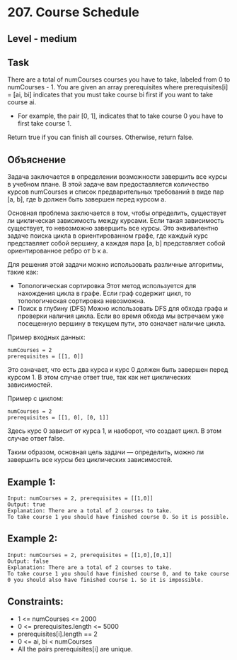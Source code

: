 # 207. Course Schedule


## Level - medium


## Task
There are a total of numCourses courses you have to take, labeled from 0 to numCourses - 1. 
You are given an array prerequisites where prerequisites[i] = [ai, bi] indicates that you must take course bi first if you want to take course ai.

- For example, the pair [0, 1], indicates that to take course 0 you have to first take course 1.

Return true if you can finish all courses. Otherwise, return false.


## Объяснение
Задача заключается в определении возможности завершить все курсы в учебном плане. 
В этой задаче вам предоставляется количество курсов numCourses и список предварительных требований в виде пар [a, b], 
где b должен быть завершен перед курсом a.

Основная проблема заключается в том, чтобы определить, существует ли циклическая зависимость между курсами. 
Если такая зависимость существует, то невозможно завершить все курсы. 
Это эквивалентно задаче поиска цикла в ориентированном графе, где каждый курс представляет собой вершину, 
а каждая пара [a, b] представляет собой ориентированное ребро от b к a.

Для решения этой задачи можно использовать различные алгоритмы, такие как:
- Топологическая сортировка
Этот метод используется для нахождения цикла в графе. 
Если граф содержит цикл, то топологическая сортировка невозможна.
- Поиск в глубину (DFS)
Можно использовать DFS для обхода графа и проверки наличия цикла. 
Если во время обхода мы встречаем уже посещенную вершину в текущем пути, это означает наличие цикла.

Пример входных данных:
````
numCourses = 2
prerequisites = [[1, 0]]
````
Это означает, что есть два курса и курс 0 должен быть завершен перед курсом 1. 
В этом случае ответ true, так как нет циклических зависимостей.


Пример с циклом:
````
numCourses = 2
prerequisites = [[1, 0], [0, 1]]
````
Здесь курс 0 зависит от курса 1, и наоборот, что создает цикл. В этом случае ответ false.

Таким образом, основная цель задачи — определить, можно ли завершить все курсы без циклических зависимостей.


## Example 1:
````
Input: numCourses = 2, prerequisites = [[1,0]]
Output: true
Explanation: There are a total of 2 courses to take.
To take course 1 you should have finished course 0. So it is possible.
````


## Example 2:
````
Input: numCourses = 2, prerequisites = [[1,0],[0,1]]
Output: false
Explanation: There are a total of 2 courses to take.
To take course 1 you should have finished course 0, and to take course 0 you should also have finished course 1. So it is impossible.
````


## Constraints:
- 1 <= numCourses <= 2000
- 0 <= prerequisites.length <= 5000
- prerequisites[i].length == 2
- 0 <= ai, bi < numCourses
- All the pairs prerequisites[i] are unique.